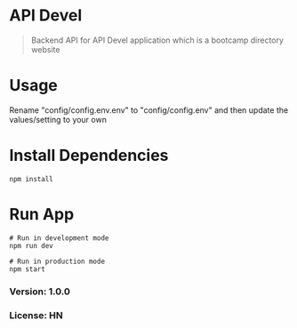 # API Devel

> Backend API for API Devel application which is a bootcamp directory website

# Usage
Rename "config/config.env.env" to "config/config.env" and then update the values/setting to your own

# Install Dependencies
````
npm install
````
# Run App
````
# Run in development mode
npm run dev

# Run in production mode
npm start
````

### Version: 1.0.0
### License: HN

